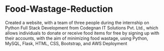 # Food-Wastage-Reduction
Created a website, with a team of three people during the internship on Python Full Stack Development from Codegnan IT Solutions Pvt. Ltd., which allows individuals to donate or receive food items for free by signing up with their accounts, with the aim of minimizing food wastage, using Python, MySQL, Flask, HTML, CSS, Bootstrap, and AWS Deployment
